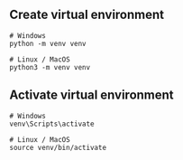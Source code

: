 ## Create virtual environment
```shell
# Windows
python -m venv venv

# Linux / MacOS
python3 -m venv venv
```


## Activate virtual environment
```shell
# Windows
venv\Scripts\activate

# Linux / MacOS
source venv/bin/activate
```